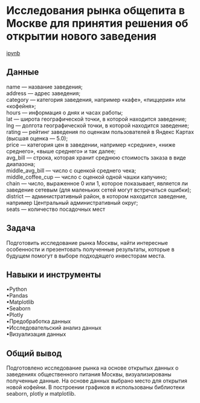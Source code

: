 <a name="lists"><h1>Исследования рынка общепита в Москве для принятия решения об
открытии нового заведения</h1></a>
[ipynb](https://github.com/natashkaau/portfolio/tree/main/project_6/project_6.ipynb)
<a name="lists"><h2>Данные</h2></a>
name — название заведения;  
address — адрес заведения;  
category — категория заведения, например «кафе», «пиццерия» или «кофейня»;  
hours — информация о днях и часах работы;  
lat — широта географической точки, в которой находится заведение;  
lng — долгота географической точки, в которой находится заведение;  
rating — рейтинг заведения по оценкам пользователей в Яндекс Картах (высшая оценка — 5.0);  
price — категория цен в заведении, например «средние», «ниже среднего», «выше среднего» и так далее;  
avg_bill — строка, которая хранит среднюю стоимость заказа в виде диапазона;  
middle_avg_bill — число с оценкой среднего чека;  
middle_coffee_cup — число с оценкой одной чашки капучино;  
chain — число, выраженное 0 или 1, которое показывает, является ли заведение сетевым (для маленьких сетей могут встречаться ошибки);  
district — административный район, в котором находится заведение, например Центральный административный округ;  
seats — количество посадочных мест  
<a name="lists"><h2>Задача</h2></a>
Подготовить исследование рынка Москвы, найти интересные особенности и презентовать полученные результаты, которые в будущем помогут в выборе подходящего инвесторам места.
<a name="lists"><h2>Навыки и инструменты</h2></a>
•Python     
•Pandas    
•Matplotlib  
•Seaborn  
•Plotly  
•Предобработка данных  
•Исследовательский анализ данных  
•Визуализация данных  
<a name="lists"><h2>Общий вывод</h2></a>
Подготовлено исследование рынка на основе открытых данных о заведениях общественного питания Москвы, визуализированы полученные данные. На основе данных выбрано место для открытия новой кофейни. В построении графиков я использованы библиотеки seaborn, plotly и matplotlib. 
